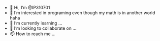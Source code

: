 - 👋 Hi, I’m @IP310701
- 👀 I’m interested in programing even though my math is in another world haha
- 🌱 I’m currently learning ...
- 💞️ I’m looking to collaborate on ...
- 📫 How to reach me ...

<!---
IP310701/IP310701 is a ✨ special ✨ repository because its `README.md` (this file) appears on your GitHub profile.
You can click the Preview link to take a look at your changes.
--->
